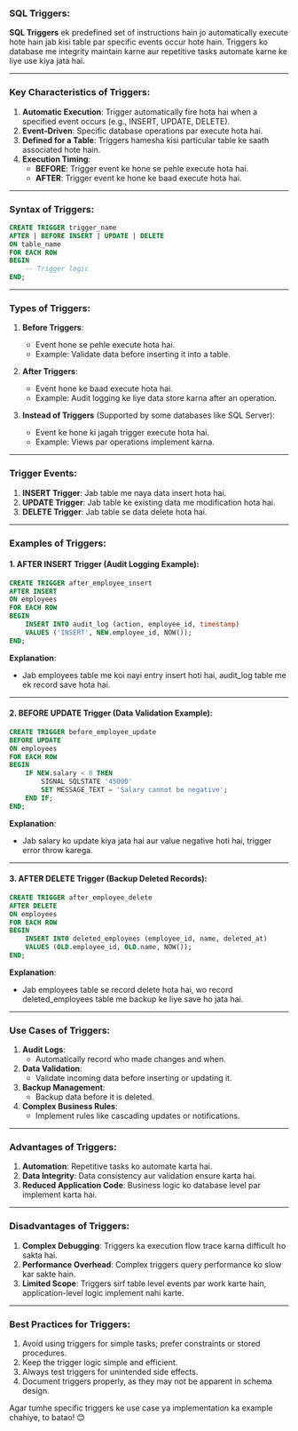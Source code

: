 ### **SQL Triggers:**

**SQL Triggers** ek predefined set of instructions hain jo automatically execute hote hain jab kisi table par specific events occur hote hain. Triggers ko database me integrity maintain karne aur repetitive tasks automate karne ke liye use kiya jata hai. 

---

### **Key Characteristics of Triggers:**

1. **Automatic Execution**: Trigger automatically fire hota hai when a specified event occurs (e.g., INSERT, UPDATE, DELETE).
2. **Event-Driven**: Specific database operations par execute hota hai.
3. **Defined for a Table**: Triggers hamesha kisi particular table ke saath associated hote hain.
4. **Execution Timing**: 
   - **BEFORE**: Trigger event ke hone se pehle execute hota hai.
   - **AFTER**: Trigger event ke hone ke baad execute hota hai.

---

### **Syntax of Triggers:**
```sql
CREATE TRIGGER trigger_name
AFTER | BEFORE INSERT | UPDATE | DELETE
ON table_name
FOR EACH ROW
BEGIN
    -- Trigger logic
END;
```

---

### **Types of Triggers:**

1. **Before Triggers**:
   - Event hone se pehle execute hota hai.
   - Example: Validate data before inserting it into a table.

2. **After Triggers**:
   - Event hone ke baad execute hota hai.
   - Example: Audit logging ke liye data store karna after an operation.

3. **Instead of Triggers** (Supported by some databases like SQL Server):
   - Event ke hone ki jagah trigger execute hota hai.
   - Example: Views par operations implement karna.

---

### **Trigger Events:**
1. **INSERT Trigger**: Jab table me naya data insert hota hai.
2. **UPDATE Trigger**: Jab table ke existing data me modification hota hai.
3. **DELETE Trigger**: Jab table se data delete hota hai.

---

### **Examples of Triggers:**

#### **1. AFTER INSERT Trigger (Audit Logging Example):**
```sql
CREATE TRIGGER after_employee_insert
AFTER INSERT
ON employees
FOR EACH ROW
BEGIN
    INSERT INTO audit_log (action, employee_id, timestamp)
    VALUES ('INSERT', NEW.employee_id, NOW());
END;
```
**Explanation**:
- Jab employees table me koi nayi entry insert hoti hai, audit_log table me ek record save hota hai.

---

#### **2. BEFORE UPDATE Trigger (Data Validation Example):**
```sql
CREATE TRIGGER before_employee_update
BEFORE UPDATE
ON employees
FOR EACH ROW
BEGIN
    IF NEW.salary < 0 THEN
        SIGNAL SQLSTATE '45000'
        SET MESSAGE_TEXT = 'Salary cannot be negative';
    END IF;
END;
```
**Explanation**:
- Jab salary ko update kiya jata hai aur value negative hoti hai, trigger error throw karega.

---

#### **3. AFTER DELETE Trigger (Backup Deleted Records):**
```sql
CREATE TRIGGER after_employee_delete
AFTER DELETE
ON employees
FOR EACH ROW
BEGIN
    INSERT INTO deleted_employees (employee_id, name, deleted_at)
    VALUES (OLD.employee_id, OLD.name, NOW());
END;
```
**Explanation**:
- Jab employees table se record delete hota hai, wo record deleted_employees table me backup ke liye save ho jata hai.

---

### **Use Cases of Triggers:**

1. **Audit Logs**:
   - Automatically record who made changes and when.
2. **Data Validation**:
   - Validate incoming data before inserting or updating it.
3. **Backup Management**:
   - Backup data before it is deleted.
4. **Complex Business Rules**:
   - Implement rules like cascading updates or notifications.

---

### **Advantages of Triggers:**

1. **Automation**: Repetitive tasks ko automate karta hai.
2. **Data Integrity**: Data consistency aur validation ensure karta hai.
3. **Reduced Application Code**: Business logic ko database level par implement karta hai.

---

### **Disadvantages of Triggers:**

1. **Complex Debugging**: Triggers ka execution flow trace karna difficult ho sakta hai.
2. **Performance Overhead**: Complex triggers query performance ko slow kar sakte hain.
3. **Limited Scope**: Triggers sirf table level events par work karte hain, application-level logic implement nahi karte.

---

### **Best Practices for Triggers:**
1. Avoid using triggers for simple tasks; prefer constraints or stored procedures.
2. Keep the trigger logic simple and efficient.
3. Always test triggers for unintended side effects.
4. Document triggers properly, as they may not be apparent in schema design.

Agar tumhe specific triggers ke use case ya implementation ka example chahiye, to batao! 😊